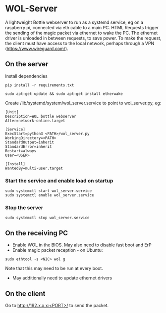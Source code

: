 # WOL-Server
A lightweight Bottle webserver to run as a systemd service, eg on a raspberry pi, connected via eth cable to a main PC.
HTML Requests trigger the sending of the magic packet via ethernet to wake the PC.
The ethernet driver is unloaded in between requests, to save power.
To make the request, the client must have access to the local network, perhaps through a VPN (https://www.wireguard.com/).

## On the server
Install dependencies
```
pip install -r requirements.txt
```

```
sudo apt-get update && sudo apt-get install etherwake
```

Create /lib/systemd/system/wol_server.service to point to wol_server.py, eg:
```
[Unit]
Description=WOL bottle webserver 
After=network-online.target
 
[Service]
ExecStart=python3 <PATH>/wol_server.py
WorkingDirectory=<PATH>
StandardOutput=inherit
StandardError=inherit
Restart=always
User=<USER>
 
[Install]
WantedBy=multi-user.target
```

### Start the service and enable load on startup
```
sudo systemctl start wol_server.service
sudo systemctl enable wol_server.service
```

### Stop the server
```
sudo systemctl stop wol_server.service
```

## On the receiving PC 
- Enable WOL in the BIOS. May also need to disable fast boot and ErP
- Enable magic packet reception - on Ubuntu:
```
sudo ethtool -s <NIC> wol g
```
Note that this may need to be run at every boot.
- May additionally need to update ethernet drivers

## On the client
Go to http://192.x.x.x:<PORT>/<ENTRYPOINT> to send the packet.
